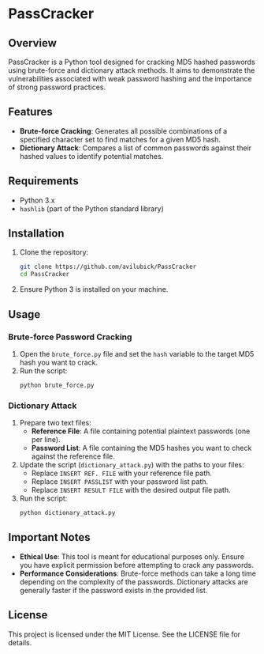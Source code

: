 # PassCracker

## Overview

PassCracker is a Python tool designed for cracking MD5 hashed passwords using brute-force and dictionary attack methods. It aims to demonstrate the vulnerabilities associated with weak password hashing and the importance of strong password practices.

## Features

- **Brute-force Cracking**: Generates all possible combinations of a specified character set to find matches for a given MD5 hash.
- **Dictionary Attack**: Compares a list of common passwords against their hashed values to identify potential matches.

## Requirements

- Python 3.x
- `hashlib` (part of the Python standard library)

## Installation

1. Clone the repository:
   ```bash
   git clone https://github.com/avilubick/PassCracker
   cd PassCracker
   ```

2. Ensure Python 3 is installed on your machine.

## Usage

### Brute-force Password Cracking

1. Open the `brute_force.py` file and set the `hash` variable to the target MD5 hash you want to crack.
2. Run the script:
   ```bash
   python brute_force.py
   ```

### Dictionary Attack

1. Prepare two text files:
   - **Reference File**: A file containing potential plaintext passwords (one per line).
   - **Password List**: A file containing the MD5 hashes you want to check against the reference file.
2. Update the script (`dictionary_attack.py`) with the paths to your files:
   - Replace `INSERT REF. FILE` with your reference file path.
   - Replace `INSERT PASSLIST` with your password list path.
   - Replace `INSERT RESULT FILE` with the desired output file path.
3. Run the script:
   ```bash
   python dictionary_attack.py
   ```

## Important Notes

- **Ethical Use**: This tool is meant for educational purposes only. Ensure you have explicit permission before attempting to crack any passwords.
- **Performance Considerations**: Brute-force methods can take a long time depending on the complexity of the passwords. Dictionary attacks are generally faster if the password exists in the provided list.

## License

This project is licensed under the MIT License. See the LICENSE file for details.
